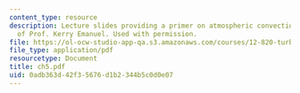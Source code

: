 ```yaml
---
content_type: resource
description: Lecture slides providing a primer on atmospheric convection, courtesy
  of Prof. Kerry Emanuel. Used with permission.
file: https://ol-ocw-studio-app-qa.s3.amazonaws.com/courses/12-820-turbulence-in-the-ocean-and-atmosphere-spring-2006/0adb363d42f35676d1b2344b5c0d0e07_ch5.pdf
file_type: application/pdf
resourcetype: Document
title: ch5.pdf
uid: 0adb363d-42f3-5676-d1b2-344b5c0d0e07
---
```

